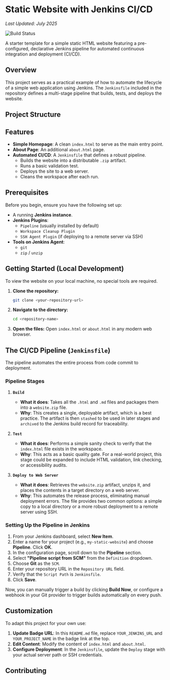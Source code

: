 # Static Website with Jenkins CI/CD

_Last Updated: July 2025_

![Build Status](http://YOUR_JENKINS_URL/job/YOUR_PROJECT_NAME/badge/icon)

A starter template for a simple static HTML website featuring a pre-configured, declarative Jenkins pipeline for automated continuous integration and deployment (CI/CD).

## Overview

This project serves as a practical example of how to automate the lifecycle of a simple web application using Jenkins. The `Jenkinsfile` included in the repository defines a multi-stage pipeline that builds, tests, and deploys the website.

## Project Structure
## Features

* **Simple Homepage**: A clean `index.html` to serve as the main entry point.
* **About Page**: An additional `about.html` page.
* **Automated CI/CD**: A `Jenkinsfile` that defines a robust pipeline.
    * Builds the website into a distributable `.zip` artifact.
    * Runs a basic validation test.
    * Deploys the site to a web server.
    * Cleans the workspace after each run.

## Prerequisites

Before you begin, ensure you have the following set up:

* A running **Jenkins instance**.
* **Jenkins Plugins**:
    * `Pipeline` (usually installed by default)
    * `Workspace Cleanup Plugin`
    * `SSH Agent Plugin` (if deploying to a remote server via SSH)
* **Tools on Jenkins Agent**:
    * `git`
    * `zip` / `unzip`

## Getting Started (Local Development)
To view the website on your local machine, no special tools are required.

1.  **Clone the repository:**
    ```sh
    git clone <your-repository-url>
    ```
2.  **Navigate to the directory:**
    ```sh
    cd <repository-name>
    ```
3.  **Open the files:** Open `index.html` or `about.html` in any modern web browser.

## The CI/CD Pipeline (`Jenkinsfile`)

The pipeline automates the entire process from code commit to deployment.

### Pipeline Stages
1.  **`Build`**
    * **What it does**: Takes all the `.html` and `.md` files and packages them into a `website.zip` file.
    * **Why**: This creates a single, deployable artifact, which is a best practice. The artifact is then `stashed` to be used in later stages and `archived` to the Jenkins build record for traceability.

2.  **`Test`**
    * **What it does**: Performs a simple sanity check to verify that the `index.html` file exists in the workspace.
    * **Why**: This acts as a basic quality gate. For a real-world project, this stage could be expanded to include HTML validation, link checking, or accessibility audits.

3.  **`Deploy to Web Server`**
    * **What it does**: Retrieves the `website.zip` artifact, unzips it, and places the contents in a target directory on a web server.
    * **Why**: This automates the release process, eliminating manual deployment errors. The file provides two common options: a simple copy to a local directory or a more robust deployment to a remote server using SSH.

### Setting Up the Pipeline in Jenkins

1.  From your Jenkins dashboard, select **New Item**.
2.  Enter a name for your project (e.g., `my-static-website`) and choose **Pipeline**. Click **OK**.
3.  In the configuration page, scroll down to the **Pipeline** section.
4.  Select **"Pipeline script from SCM"** from the `Definition` dropdown.
5.  Choose **Git** as the `SCM`.
6.  Enter your repository URL in the `Repository URL` field.
7.  Verify that the `Script Path` is `Jenkinsfile`.
8.  Click **Save**.

Now, you can manually trigger a build by clicking **Build Now**, or configure a webhook in your Git provider to trigger builds automatically on every push.

## Customization

To adapt this project for your own use:

1.  **Update Badge URL**: In this `README.md` file, replace `YOUR_JENKINS_URL` and `YOUR_PROJECT_NAME` in the badge link at the top.
2.  **Edit Content**: Modify the content of `index.html` and `about.html`.
3.  **Configure Deployment**: In the `Jenkinsfile`, update the `Deploy` stage with your actual server path or SSH credentials.

## Contributing

